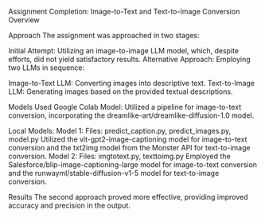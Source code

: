 Assignment Completion: Image-to-Text and Text-to-Image Conversion
Overview

Approach
The assignment was approached in two stages:

Initial Attempt: Utilizing an image-to-image LLM model, which, despite efforts, did not yield satisfactory results.
Alternative Approach: Employing two LLMs in sequence:

Image-to-Text LLM: Converting images into descriptive text.
Text-to-Image LLM: Generating images based on the provided textual descriptions.

Models Used
Google Colab Model:
Utilized a pipeline for image-to-text conversion, incorporating the dreamlike-art/dreamlike-diffusion-1.0 model.

Local Models:
Model 1:
Files: predict_caption.py, predict_images.py, model.py
Utilized the vit-gpt2-image-captioning model for image-to-text conversion and the txt2img model from the Monster API for text-to-image conversion.
Model 2:
Files: imgtotext.py, texttoimg.py
Employed the Salesforce/blip-image-captioning-large model for image-to-text conversion and the runwayml/stable-diffusion-v1-5 model for text-to-image conversion.

Results
The second approach proved more effective, providing improved accuracy and precision in the output.


